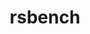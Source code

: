 ---
title: "rsbench"
layout: cache
categories: [package, develop-2023-06-25]
meta: {"versions": ["12"], "compilers": ["gcc@=7.3.1"], "oss": ["amzn2"], "platforms": ["linux"], "targets": ["aarch64", "neoverse_n1", "x86_64_v3"], "stacks": ["aws-ahug", "aws-ahug-aarch64", "root"], "num_specs": 3, "num_specs_by_stack": {"aws-ahug-aarch64": 2, "root": 3, "aws-ahug": 1}}
spec_details: [{"hash": "h5i5vbuamsxtwqporxfnvln5udbkojjs", "compiler": "gcc@=7.3.1", "versions": ["12"], "os": "amzn2", "platform": "linux", "target": "neoverse_n1", "variants": ["build_system=makefile"], "stacks": ["aws-ahug-aarch64", "root"], "size": "-", "tarball": "https://binaries.spack.io/develop-2023-06-25/build_cache/linux-amzn2-neoverse_n1/gcc-7.3.1/rsbench-12/linux-amzn2-neoverse_n1-gcc-7.3.1-rsbench-12-h5i5vbuamsxtwqporxfnvln5udbkojjs.spack"}, {"hash": "egheuw2gro72n2tifj26bze4skglyvlu", "compiler": "gcc@=7.3.1", "versions": ["12"], "os": "amzn2", "platform": "linux", "target": "x86_64_v3", "variants": ["build_system=makefile"], "stacks": ["root", "aws-ahug"], "size": "-", "tarball": "https://binaries.spack.io/develop-2023-06-25/build_cache/linux-amzn2-x86_64_v3/gcc-7.3.1/rsbench-12/linux-amzn2-x86_64_v3-gcc-7.3.1-rsbench-12-egheuw2gro72n2tifj26bze4skglyvlu.spack"}, {"hash": "mb2dwfkysvjdwerxin5ksebymojec2qt", "compiler": "gcc@=7.3.1", "versions": ["12"], "os": "amzn2", "platform": "linux", "target": "aarch64", "variants": ["build_system=makefile"], "stacks": ["aws-ahug-aarch64", "root"], "size": "-", "tarball": "https://binaries.spack.io/develop-2023-06-25/build_cache/linux-amzn2-aarch64/gcc-7.3.1/rsbench-12/linux-amzn2-aarch64-gcc-7.3.1-rsbench-12-mb2dwfkysvjdwerxin5ksebymojec2qt.spack"}]
---
